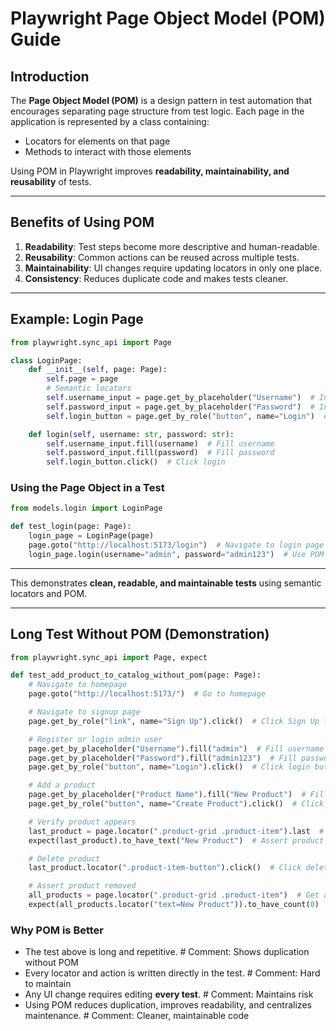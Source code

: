 # Playwright Page Object Model (POM) Guide

## Introduction

The **Page Object Model (POM)** is a design pattern in test automation that encourages separating page structure from test logic. Each page in the application is represented by a class containing:
- Locators for elements on that page
- Methods to interact with those elements

Using POM in Playwright improves **readability, maintainability, and reusability** of tests.

---

## Benefits of Using POM

1. **Readability**: Test steps become more descriptive and human-readable.
2. **Reusability**: Common actions can be reused across multiple tests.
3. **Maintainability**: UI changes require updating locators in only one place.
4. **Consistency**: Reduces duplicate code and makes tests cleaner.

---

## Example: Login Page

```python
from playwright.sync_api import Page

class LoginPage:
    def __init__(self, page: Page):
        self.page = page
        # Semantic locators
        self.username_input = page.get_by_placeholder("Username")  # Input field for username
        self.password_input = page.get_by_placeholder("Password")  # Input field for password
        self.login_button = page.get_by_role("button", name="Login")  # Login button

    def login(self, username: str, password: str):
        self.username_input.fill(username)  # Fill username
        self.password_input.fill(password)  # Fill password
        self.login_button.click()  # Click login
```

### Using the Page Object in a Test

```python
from models.login import LoginPage

def test_login(page: Page):
    login_page = LoginPage(page)
    page.goto("http://localhost:5173/login")  # Navigate to login page
    login_page.login(username="admin", password="admin123")  # Use POM method
```

---

This demonstrates **clean, readable, and maintainable tests** using semantic locators and POM.

---

## Long Test Without POM (Demonstration)

```python
from playwright.sync_api import Page, expect

def test_add_product_to_catalog_without_pom(page: Page):
    # Navigate to homepage
    page.goto("http://localhost:5173/")  # Go to homepage

    # Navigate to signup page
    page.get_by_role("link", name="Sign Up").click()  # Click Sign Up link

    # Register or login admin user
    page.get_by_placeholder("Username").fill("admin")  # Fill username
    page.get_by_placeholder("Password").fill("admin123")  # Fill password
    page.get_by_role("button", name="Login").click()  # Click login button

    # Add a product
    page.get_by_placeholder("Product Name").fill("New Product")  # Fill product name
    page.get_by_role("button", name="Create Product").click()  # Click create product button

    # Verify product appears
    last_product = page.locator(".product-grid .product-item").last  # Get last product
    expect(last_product).to_have_text("New Product")  # Assert product text

    # Delete product
    last_product.locator(".product-item-button").click()  # Click delete button

    # Assert product removed
    all_products = page.locator(".product-grid .product-item")  # Get all products
    expect(all_products.locator("text=New Product")).to_have_count(0)  # Verify product removed
```

### Why POM is Better

- The test above is long and repetitive.  # Comment: Shows duplication without POM
- Every locator and action is written directly in the test.  # Comment: Hard to maintain
- Any UI change requires editing **every test**.  # Comment: Maintains risk
- Using POM reduces duplication, improves readability, and centralizes maintenance.  # Comment: Cleaner, maintainable code


